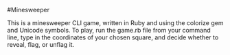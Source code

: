 #Minesweeper

This is a minesweeper CLI game, written in Ruby and using the colorize gem and Unicode symbols. To play, run the game.rb file from your command line, type in the coordinates of your chosen square, and decide whether to reveal, flag, or unflag it.

